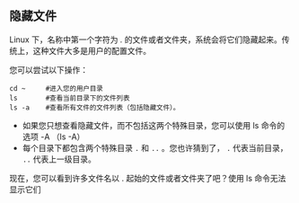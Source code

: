 ## 隐藏文件

Linux 下，名称中第一个字符为 *.*
的文件或者文件夹，系统会将它们隐藏起来。传统上，这种文件大多是用户的配置文件。

您可以尝试以下操作：

```shell
cd ~     #进入您的用户目录
ls       #查看当前目录下的文件列表
ls -a    #查看所有文件的文件列表（包括隐藏文件）。    
```

- 如果您只想查看隐藏文件，而不包括这两个特殊目录，您可以使用 ls
  命令的选项 -A （ls -A）
- 每个目录下都包含两个特殊目录 `.` 和 `..` 。您也许猜到了， `.`
  代表当前目录， `..` 代表上一级目录。

现在，您可以看到许多文件名以 . 起始的文件或者文件夹了吧？使用 ls
命令无法显示它们
